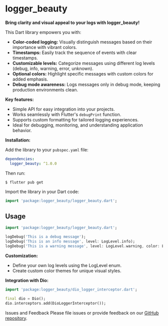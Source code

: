 # logger_beauty

**Bring clarity and visual appeal to your logs with logger_beauty!**

This Dart library empowers you with:

- **Color-coded logging:** Visually distinguish messages based on their importance with vibrant
  colors.
- **Timestamps:** Easily track the sequence of events with clear timestamps.
- **Customizable levels:** Categorize messages using different log levels (debug, info, warning,
  error, unknown).
- **Optional colors:** Highlight specific messages with custom colors for added emphasis.
- **Debug mode awareness:** Logs messages only in debug mode, keeping production environments clean.

**Key features:**

- Simple API for easy integration into your projects.
- Works seamlessly with Flutter's `debugPrint` function.
- Supports custom formatting for tailored logging experiences.
- Ideal for debugging, monitoring, and understanding application behavior.

**Installation:**

Add the library to your `pubspec.yaml` file:

```yaml
dependencies:
  logger_beauty: ^1.0.0
  ```

Then run:

```shell
$ flutter pub get
```

Import the library in your Dart code:

```dart
import 'package:logger_beauty/logger_beauty.dart';
```

## Usage

```dart
import 'package:logger_beauty/logger_beauty.dart';

logDebug('This is a debug message');
logDebug('This is an info message', level: LogLevel.info);
logDebug('This is a warning message', level: LogLevel.warning, color: LogColor.yellow);

```

**Customization:**

- Define your own log levels using the LogLevel enum.
- Create custom color themes for unique visual styles.

**Integration with Dio:**

```dart
import 'package:logger_beauty/dio_logger_interceptor.dart';

final dio = Dio();
dio.interceptors.add(DioLoggerInterceptor());

```

Issues and Feedback
Please file issues or provide feedback on
our [GitHub repository](https://github.com/hiimBugCreator/logger_beauty/).
